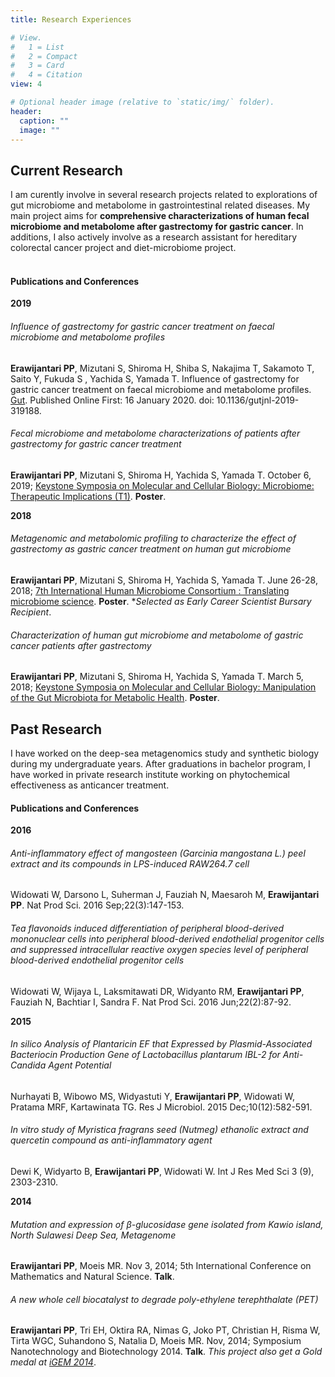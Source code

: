 ```yaml
---
title: Research Experiences

# View.
#   1 = List
#   2 = Compact
#   3 = Card
#   4 = Citation
view: 4

# Optional header image (relative to `static/img/` folder).
header:
  caption: ""
  image: ""
---
```


## **Current Research**

I am curently involve in several research projects related to explorations of gut microbiome and metabolome in gastrointestinal related diseases. My main project aims for **comprehensive characterizations of human fecal microbiome and metabolome after gastrectomy for gastric cancer**. In additions, I also actively involve as a research assistant for hereditary colorectal cancer project and diet-microbiome project. 
<br></br>

#### Publications and Conferences 

**2019**

###### Influence of gastrectomy for gastric cancer treatment on faecal microbiome and metabolome profiles

**Erawijantari PP**, Mizutani S, Shiroma H, Shiba S, Nakajima T, Sakamoto T, Saito Y,
Fukuda S , Yachida S, Yamada T. Influence of gastrectomy for gastric cancer treatment on faecal microbiome and metabolome profiles. [Gut](https://gut.bmj.com/content/early/2020/01/09/gutjnl-2019-319188). Published Online First: 16 January 2020. doi: 10.1136/gutjnl-2019-319188.

###### Fecal microbiome and metabolome characterizations of patients after gastrectomy for gastric cancer treatment
**Erawijantari PP**, Mizutani S, Shiroma H, Yachida S, Yamada T. October 6, 2019; [Keystone Symposia on Molecular and Cellular Biology: Microbiome: Therapeutic Implications (T1)](https://www.keystonesymposia.org/index.cfm?e=web.Meeting.Program&meetingid=1696). **Poster**.

**2018**

###### Metagenomic and metabolomic profiling to characterize the effect of gastrectomy as gastric cancer treatment on human gut microbiome  
**Erawijantari PP**, Mizutani S, Shiroma H, Yachida S, Yamada T. June 26-28, 2018; [7th International Human Microbiome Consortium : Translating microbiome science](http://apc.ucc.ie/ihmc-2018/). **Poster**. **Selected as Early Career Scientist Bursary Recipient*.

###### Characterization of human gut microbiome and metabolome of gastric cancer patients after gastrectomy
**Erawijantari PP**, Mizutani S, Shiroma H, Yachida S, Yamada T. March 5, 2018; [Keystone Symposia on Molecular and Cellular Biology: Manipulation of the Gut Microbiota for Metabolic Health](https://tks.keystonesymposia.org/index.cfm?e=web.Meeting.Program&meetingid=1522). **Poster**.




## **Past Research**

I have worked on the deep-sea metagenomics study and synthetic biology during my undergraduate years. After graduations in bachelor program, I have worked in private research institute working on phytochemical effectiveness as anticancer treatment.

#### Publications and Conferences 

**2016**

###### Anti-inflammatory effect of mangosteen (Garcinia mangostana L.) peel extract and its compounds in LPS-induced RAW264.7 cell
Widowati W, Darsono L, Suherman J, Fauziah N, Maesaroh M, **Erawijantari PP**.  Nat Prod Sci. 2016 Sep;22(3):147-153.

###### Tea flavonoids induced differentiation of peripheral blood-derived mononuclear cells into peripheral blood-derived endothelial progenitor cells and suppressed intracellular reactive oxygen species level of peripheral blood-derived endothelial progenitor cells
Widowati W, Wijaya L, Laksmitawati DR, Widyanto RM, **Erawijantari PP**, Fauziah N, Bachtiar I, Sandra F.  Nat Prod Sci. 2016 Jun;22(2):87-92.

**2015**

###### In silico Analysis of Plantaricin EF that Expressed by Plasmid-Associated Bacteriocin Production Gene of Lactobacillus plantarum IBL-2 for Anti-Candida Agent Potential
Nurhayati B, Wibowo MS, Widyastuti Y, **Erawijantari PP**, Widowati W, Pratama MRF, Kartawinata TG. Res J Microbiol. 2015 Dec;10(12):582-591.

###### In vitro study of Myristica fragrans seed (Nutmeg) ethanolic extract and quercetin compound as anti-inflammatory agent
Dewi K, Widyarto B, **Erawijantari PP**, Widowati W. Int J Res Med Sci 3 (9), 2303-2310.

**2014**

###### Mutation and expression of β-glucosidase gene isolated from Kawio island, North Sulawesi Deep Sea, Metagenome
**Erawijantari PP**, Moeis MR. Nov 3, 2014; 5th International Conference on Mathematics and Natural Science. **Talk**.

###### A new whole cell biocatalyst to degrade poly-ethylene terephthalate (PET)
**Erawijantari PP**, Tri EH, Oktira RA, Nimas G, Joko PT, Christian H, Risma W, Tirta WGC, Suhandono S, Natalia D, Moeis MR.  Nov, 2014; Symposium Nanotechnology and Biotechnology 2014. **Talk**. *This project also get a Gold medal at [iGEM 2014](http://2014.igem.org/Team:ITB_Indonesia)*.




